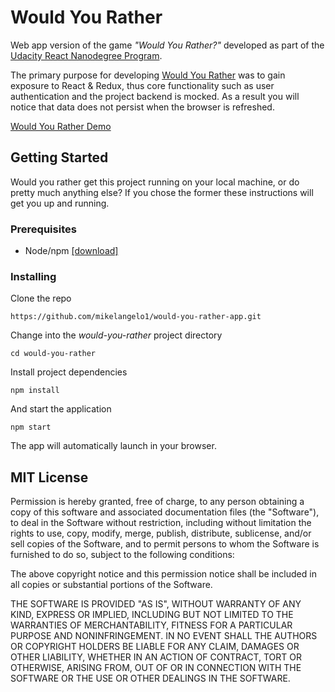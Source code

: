 # Would You Rather

Web app version of the game *"Would You Rather?"*
developed as part of the [Udacity React Nanodegree Program](https://www.udacity.com/course/react-nanodegree--nd019).

The primary purpose for developing [Would You Rather](https://would-you-rather-reactnd.herokuapp.com/) was to gain
exposure to React & Redux, thus core functionality such as
user authentication and the project backend is mocked.
As a result you will notice that data
does not persist when the browser is refreshed.

[Would You Rather Demo](https://would-you-rather-reactnd.herokuapp.com/)

## Getting Started

Would you rather get this project running on your local machine,
or do pretty much anything else?
If you chose the former these instructions will get you up and running.

### Prerequisites

- Node/npm [[download]](https://nodejs.org/en/)

### Installing

Clone the repo

```
https://github.com/mikelangelo1/would-you-rather-app.git
```

Change into the *would-you-rather* project directory

```
cd would-you-rather
```

Install project dependencies

```
npm install
```

And start the application

```
npm start
```

The app will automatically launch in your browser.

## MIT License

Permission is hereby granted, free of charge,
to any person obtaining a copy of this software and associated
documentation files (the "Software"), to deal in the Software
without restriction, including without limitation the rights to
use, copy, modify, merge, publish, distribute, sublicense,
and/or sell copies of the Software, and to permit persons to whom
the Software is furnished to do so, subject to the following conditions:

The above copyright notice and this permission notice shall be included
in all copies or substantial portions of the Software.

THE SOFTWARE IS PROVIDED "AS IS", WITHOUT WARRANTY OF ANY KIND,
EXPRESS OR IMPLIED, INCLUDING BUT NOT LIMITED TO THE
WARRANTIES OF MERCHANTABILITY, FITNESS FOR A PARTICULAR PURPOSE AND
NONINFRINGEMENT. IN NO EVENT SHALL THE AUTHORS OR COPYRIGHT HOLDERS
BE LIABLE FOR ANY CLAIM, DAMAGES OR OTHER LIABILITY, WHETHER IN AN
ACTION OF CONTRACT, TORT OR OTHERWISE, ARISING FROM, OUT OF OR IN
CONNECTION WITH THE SOFTWARE OR THE USE OR OTHER DEALINGS IN THE SOFTWARE.
